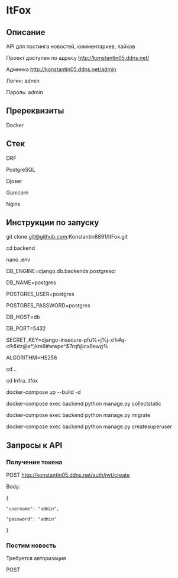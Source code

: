 # ItFox

## Описание

API для постинга новостей, комментариев, лайков

Проект доступен по адресу http://konstantin05.ddns.net/

Админка http://konstantin05.ddns.net/admin

Логин: admin

Пароль: admin

## Пререквизиты

Docker

## Стек

DRF

PostgreSQL

Djoser

Gunicorn

Nginx

## Инструкции по запуску

git clone git@github.com:Konstantin8891/ItFox.git

cd backend

nano .env

DB_ENGINE=django.db.backends.postgresql

DB_NAME=postgres 

POSTGRES_USER=postgres 

POSTGRES_PASSWORD=postgres 

DB_HOST=db 

DB_PORT=5432

SECRET_KEY=django-insecure-pfu%+j%j-x!h*4q-clk&it*z@a*)km6#wwpe^$7rqf@cx8ewg%

ALGORITHM=HS256

cd ..

cd Infra_itfox

docker-compose up --build -d

docker-compose exec backend python manage.py collectstatic

docker-compose exec backend python manage.py migrate

docker-compose exec backend python manage.py createsuperuser

## Запросы к API

### Получение токена

POST http://konstantin05.ddns.net/auth/jwt/create

Body:

{

    "username": "admin",
    
    "password": "admin"
    
}

### Постим новость

 Требуется авторизация

POST 
